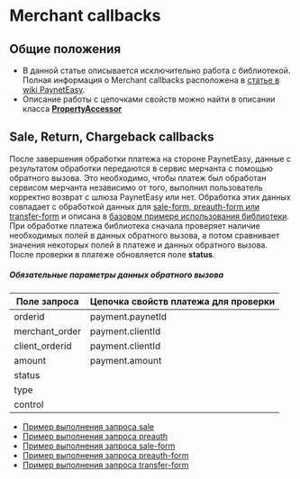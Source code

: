 # Merchant callbacks

## Общие положения

* В данной статье описывается исключительно работа с библиотекой. Полная информация о Merchant callbacks расположена в [статье в wiki PaynetEasy](http://wiki.payneteasy.com/index.php/PnE:Merchant_Callbacks).
* Описание работы с цепочками свойств можно найти в описании класса **[PropertyAccessor](../library-internals/03-property-accessor.md)**

## <a name="main-callbacks"></a> Sale, Return, Chargeback callbacks

После завершения обработки платежа на стороне PaynetEasy, данные с результатом обработки передаются в сервис мерчанта с помощью обратного вызова. Это необходимо, чтобы платеж был обработан сервисом мерчанта независимо от того, выполнил пользователь корректно возврат с шлюза PaynetEasy или нет. Обработка этих данных совпадает с обработкой данных для [sale-form, preauth-form или transfer-form](05-payment-form-integration.md) и описана в [базовом примере использования библиотеки](../00-basic-tutorial.md#stage_2).
При обработке платежа библиотека сначала проверяет наличие необходимых полей в данных обратного вызова, а потом сравнивает значения некоторых полей в платеже и данных обратного вызова. После проверки в платеже обновляется поле **status**.

##### Обязательные параметры данных обратного вызова

Поле запроса        |Цепочка свойств платежа для проверки
--------------------|---------------------------------------
orderid             |payment.paynetId
merchant_order      |payment.clientId
client_orderid      |payment.clientId
amount              |payment.amount
status              |
type                |
control             |

* [Пример выполнения запроса sale](../../example/sale.php#L107)
* [Пример выполнения запроса preauth](../../example/preauth.php#L107)
* [Пример выполнения запроса sale-form](../../example/sale-form.php#L86)
* [Пример выполнения запроса preauth-form](../../example/preauth-form.php#86)
* [Пример выполнения запроса transfer-form](../../example/transfer-form.php#86)
